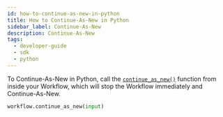 ```yaml
---
id: how-to-continue-as-new-in-python
title: How to Continue-As-New in Python
sidebar_label: Continue-As-New
description: Continue-As-New
tags:
  - developer-guide
  - sdk
  - python
---
```


To Continue-As-New in Python, call the [`continue_as_new()`](https://python.temporal.io/temporalio.workflow.html#continue_as_new) function from inside your Workflow, which will stop the Workflow immediately and Continue-As-New.

```python
workflow.continue_as_new(input)
```
